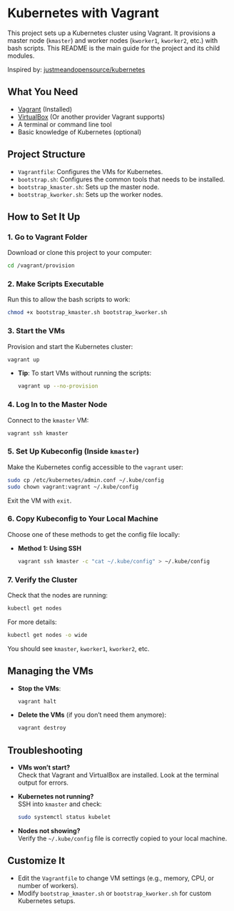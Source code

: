 # Kubernetes with Vagrant

This project sets up a Kubernetes cluster using Vagrant. It provisions a master node (`kmaster`) and worker nodes (`kworker1`, `kworker2`, etc.) with bash scripts. This README is the main guide for the project and its child modules.

Inspired by: [justmeandopensource/kubernetes](https://github.com/justmeandopensource/kubernetes/tree/master/vagrant-provisioning)

## What You Need

- [Vagrant](https://www.vagrantup.com/downloads) (Installed)
- [VirtualBox](https://www.virtualbox.org/wiki/Downloads) (Or another provider Vagrant supports)
- A terminal or command line tool
- Basic knowledge of Kubernetes (optional)

## Project Structure

- `Vagrantfile`: Configures the VMs for Kubernetes.
- `bootstrap.sh`: Configures the common tools that needs to be installed.
- `bootstrap_kmaster.sh`: Sets up the master node.
- `bootstrap_kworker.sh`: Sets up the worker nodes.

## How to Set It Up

### 1. Go to Vagrant Folder
Download or clone this project to your computer:

```bash
cd /vagrant/provision
```

### 2. Make Scripts Executable
Run this to allow the bash scripts to work:

```bash
chmod +x bootstrap_kmaster.sh bootstrap_kworker.sh
```

### 3. Start the VMs
Provision and start the Kubernetes cluster:

```bash
vagrant up
```

- **Tip**: To start VMs without running the scripts:
  ```bash
  vagrant up --no-provision
  ```

### 4. Log In to the Master Node
Connect to the `kmaster` VM:

```bash
vagrant ssh kmaster
```

### 5. Set Up Kubeconfig (Inside `kmaster`)
Make the Kubernetes config accessible to the `vagrant` user:

```bash
sudo cp /etc/kubernetes/admin.conf ~/.kube/config
sudo chown vagrant:vagrant ~/.kube/config
```

Exit the VM with `exit`.

### 6. Copy Kubeconfig to Your Local Machine
Choose one of these methods to get the config file locally:

- **Method 1: Using SSH**
  ```bash
  vagrant ssh kmaster -c "cat ~/.kube/config" > ~/.kube/config
  ```

### 7. Verify the Cluster
Check that the nodes are running:

```bash
kubectl get nodes
```

For more details:
```bash
kubectl get nodes -o wide
```

You should see `kmaster`, `kworker1`, `kworker2`, etc.

## Managing the VMs

- **Stop the VMs**:
  ```bash
  vagrant halt
  ```

- **Delete the VMs** (if you don’t need them anymore):
  ```bash
  vagrant destroy
  ```

## Troubleshooting

- **VMs won’t start?**  
  Check that Vagrant and VirtualBox are installed. Look at the terminal output for errors.

- **Kubernetes not running?**  
  SSH into `kmaster` and check:
  ```bash
  sudo systemctl status kubelet
  ```

- **Nodes not showing?**  
  Verify the `~/.kube/config` file is correctly copied to your local machine.

## Customize It

- Edit the `Vagrantfile` to change VM settings (e.g., memory, CPU, or number of workers).
- Modify `bootstrap_kmaster.sh` or `bootstrap_kworker.sh` for custom Kubernetes setups.
